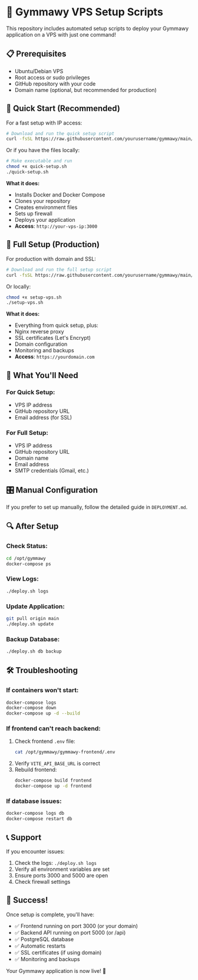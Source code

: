 # 🚀 Gymmawy VPS Setup Scripts

This repository includes automated setup scripts to deploy your Gymmawy application on a VPS with just one command!

## 📋 Prerequisites

- Ubuntu/Debian VPS
- Root access or sudo privileges
- GitHub repository with your code
- Domain name (optional, but recommended for production)

## 🎯 Quick Start (Recommended)

For a fast setup with IP access:

```bash
# Download and run the quick setup script
curl -fsSL https://raw.githubusercontent.com/yourusername/gymmawy/main/quick-setup.sh | bash
```

Or if you have the files locally:

```bash
# Make executable and run
chmod +x quick-setup.sh
./quick-setup.sh
```

**What it does:**
- Installs Docker and Docker Compose
- Clones your repository
- Creates environment files
- Sets up firewall
- Deploys your application
- **Access**: `http://your-vps-ip:3000`

## 🔧 Full Setup (Production)

For production with domain and SSL:

```bash
# Download and run the full setup script
curl -fsSL https://raw.githubusercontent.com/yourusername/gymmawy/main/setup-vps.sh | bash
```

Or locally:

```bash
chmod +x setup-vps.sh
./setup-vps.sh
```

**What it does:**
- Everything from quick setup, plus:
- Nginx reverse proxy
- SSL certificates (Let's Encrypt)
- Domain configuration
- Monitoring and backups
- **Access**: `https://yourdomain.com`

## 📝 What You'll Need

### For Quick Setup:
- VPS IP address
- GitHub repository URL
- Email address (for SSL)

### For Full Setup:
- VPS IP address
- GitHub repository URL
- Domain name
- Email address
- SMTP credentials (Gmail, etc.)

## 🎛️ Manual Configuration

If you prefer to set up manually, follow the detailed guide in `DEPLOYMENT.md`.

## 🔍 After Setup

### Check Status:
```bash
cd /opt/gymmawy
docker-compose ps
```

### View Logs:
```bash
./deploy.sh logs
```

### Update Application:
```bash
git pull origin main
./deploy.sh update
```

### Backup Database:
```bash
./deploy.sh db backup
```

## 🛠️ Troubleshooting

### If containers won't start:
```bash
docker-compose logs
docker-compose down
docker-compose up -d --build
```

### If frontend can't reach backend:
1. Check frontend `.env` file:
   ```bash
   cat /opt/gymmawy/gymmawy-frontend/.env
   ```
2. Verify `VITE_API_BASE_URL` is correct
3. Rebuild frontend:
   ```bash
   docker-compose build frontend
   docker-compose up -d frontend
   ```

### If database issues:
```bash
docker-compose logs db
docker-compose restart db
```

## 📞 Support

If you encounter issues:

1. Check the logs: `./deploy.sh logs`
2. Verify all environment variables are set
3. Ensure ports 3000 and 5000 are open
4. Check firewall settings

## 🎉 Success!

Once setup is complete, you'll have:

- ✅ Frontend running on port 3000 (or your domain)
- ✅ Backend API running on port 5000 (or /api)
- ✅ PostgreSQL database
- ✅ Automatic restarts
- ✅ SSL certificates (if using domain)
- ✅ Monitoring and backups

Your Gymmawy application is now live! 🚀

